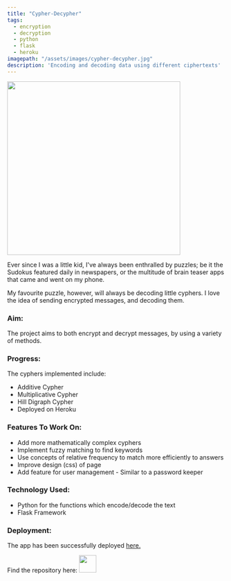 ```yaml
---
title: "Cypher-Decypher"
tags:
  - encryption
  - decryption
  - python
  - flask
  - heroku
imagepath: "/assets/images/cypher-decypher.jpg"
description: 'Encoding and decoding data using different ciphertexts'
---
```

<!--image-->
<img src="{{ page.imagepath | relative_url }}" alt="" height="400" width="400">

<!--background-->
Ever since I was a little kid, I've always been enthralled by puzzles; be it the Sudokus featured daily in newspapers, or the multitude of brain teaser apps that came and went on my phone.

My favourite puzzle, however, will always be decoding little cyphers. I love the idea of sending encrypted messages, and decoding them. 

### Aim: ###
The project aims to both encrypt and decrypt messages, by using a variety of methods.

### Progress: ###
The cyphers implemented include:
<ul> 
<li> Additive Cypher </li>
<li> Multiplicative Cypher </li>
<li> Hill Digraph Cypher </li>
<li> Deployed on Heroku </li>
</ul>

### Features To Work On: ###
<ul>
<li> Add more mathematically complex cyphers </li>
<li> Implement fuzzy matching to find keywords </li>
<li> Use concepts of relative frequency to match more efficiently to answers </li>
<li> Improve design (css) of page </li>
<li> Add feature for user management - Similar to a password keeper </li>
</ul>

### Technology Used: ###
<ul>
<li> Python for the functions which encode/decode the text </li>
<li> Flask Framework </li>
</ul>


### Deployment: ###
The app has been successfully deployed <a href='https://cypher-decypher.herokuapp.com/'>here.</a>

Find the repository here: 
<a href="https://github.com/PratikshaJain37/cypher-decypher">
<img src="{{ site.url }}{{ site.baseurl }}/assets/images/github.png" height='40' width='40' alt="">
</a> 